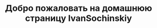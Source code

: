 <head>
 <title>Тренажёры — HTML Academy</title>
</head>
<body>
<h1 align="center">Добро пожаловать на домашнюю страницу IvanSochinskiy</h1>
</body>
